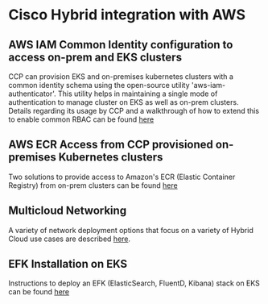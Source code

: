 # Cisco Hybrid integration with AWS

## AWS IAM Common Identity configuration to access on-prem and EKS clusters

CCP can provision EKS and on-premises kubernetes clusters with a common identity schema using the open-source utility 'aws-iam-authenticator'. This utility helps in maintaining a single mode of authentication to manage cluster on EKS as well as on-prem clusters. Details regarding its usage by CCP and a walkthrough of how to extend this to enable common RBAC can be found [here](iam-identity/README.md)

## AWS ECR Access from CCP provisioned on-premises Kubernetes clusters

Two solutions to provide access to Amazon's ECR (Elastic Container Registry) from on-prem clusters can be found [here](ecr/README.md)

## Multicloud Networking

A variety of network deployment options that focus on a variety of Hybrid Cloud use cases are described [here](networking/docs/network/README.md).

## EFK Installation on EKS

Instructions to deploy an EFK (ElasticSearch, FluentD, Kibana) stack on EKS can be found [here](efk/README.md)
